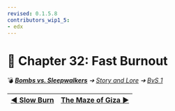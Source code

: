 ```yaml
---
revised: 0.1.5.8
contributors_wip1_5:
- edx
---
```


# 📄 Chapter 32: Fast Burnout

💣 ***[Bombs vs. Sleepwalkers](/README.md)** ➔ [Story and Lore](/story/readme.md) ➔ [BvS 1](/story/bvs1/readme.md)*

| [◀️ Slow Burn](/story/bvs1/31_slow_burn.md) | [The Maze of Giza ▶️](/story/bvs1/33_the_maze_of_giza.md) |
| --: | :-- |
